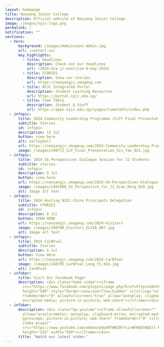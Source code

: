 ```yaml
---
layout: homepage
title: Nanyang Junior College
description: Official website of Nanyang Junior College.
image: /images/nyjc-logo.png
permalink: /
notification: ""
sections:
  - hero:
      background: /images/Admissions-Admin.jpg
      url: /contact-us/
      key_highlights:
        - title: Headlines
          description: Check out our headlines
          url: /2024-dsa-jc-exercise-6-may-2024/
        - title: STORIES
          description: View our stories
          url: https://nanyangjc.smugmug.com
        - title: NYJC Integrated Portal
          description: Student Learning Resources
          url: https://portal.nyjc.edu.sg/
        - title: Time Table
          description: Student & Staff
          url: https://apps.nyjc.edu.sg/nyapps/timetable/index.php
  - infopic:
      title: 2024 Community Leadership Programme (CLP) Final Presentation
      subtitle: Stories
      id: infopic
      description: 13 Jul
      button: view here
      alt: volleyball
      url: https://nanyangjc.smugmug.com/2024-Community-Leadership-Programme-CLP-Final-Presentation-
      image: /images/240713_CLP_Final_Presentation_Xin_Yao_022.jpg
  - infopic:
      title: 2024 SG Perspectives Dialogue Session for J2 Students
      subtitle: stories
      id: infopic
      description: 9 Jul
      button: view here
      url: https://nanyangjc.smugmug.com/2024-SG-Perspectives-Dialogue-Session-for-J2-Students
      image: /images/2407009_SG_Perspective_for_J2_Qian_Rong_019.jpg
      alt: Image alt text
  - infopic:
      title: 2024 Hosting NIEI-China Principals Delegation
      subtitle: STORIES
      id: infopic
      description: 8 Jul
      button: VIEW HERE
      url: https://nanyangjc.smugmug.com/2024-Visitors
      image: /images/240708_Visitors_ELVIA_007.jpg
      alt: Image alt text
  - infopic:
      title: 2024 CarNYval
      subtitle: Stories
      description: 5 Jul
      button: View Here
      url: https://nanyangjc.smugmug.com/2024-CarNYval
      image: /images/240705_CarNYval_Long_Yi_024.jpg
      alt: CarNYval
  - infobar:
      title: Visit Our Facebook Page!
      description: <div class="home-video"><iframe
        src="https://www.facebook.com/plugins/page.php?href=https%3A%2F%2Fwww.facebook.com%2FNanyangjc%2F&tabs=timeline&width=340&height=500&small_header=false&adapt_container_width=true&hide_cover=false&show_facepile=true&appId"
        height="500" style="border:none;overflow:hidden" scrolling="no"
        frameborder="0" allowfullscreen="true" allow="autoplay; clipboard-write;
        encrypted-media; picture-in-picture; web-share"></iframe></div>
  - infobar:
      description: <div class="bp-youtube"><iframe allowfullscreen=""
        allow="accelerometer; autoplay; clipboard-write; encrypted-media;
        gyroscope; picture-in-picture; web-share" frameborder="0" title="YouTube
        video player"
        src="https://www.youtube.com/embed/pQu6RfWKO9k?si=WFHQ65NQ5tl-M84f"
        height="315" width="560"></iframe></div>
      title: "Watch our latest video:"
---
```

